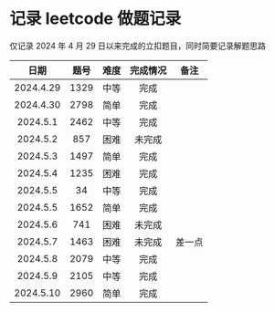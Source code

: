 # 记录 leetcode 做题记录

仅记录 2024 年 4 月 29 日以来完成的立扣题目，同时简要记录解题思路

|   日期    | 题号 | 难度 | 完成情况 | 备注   |
| :-------: | :--: | :--: | :------: | ------ |
| 2024.4.29 | 1329 | 中等 |   完成   |
| 2024.4.30 | 2798 | 简单 |   完成   |
| 2024.5.1  | 2462 | 中等 |   完成   |
| 2024.5.2  | 857  | 困难 |  未完成  |
| 2024.5.3  | 1497 | 简单 |   完成   |
| 2024.5.4  | 1235 | 困难 |   完成   |
| 2024.5.5  |  34  | 中等 |   完成   |
| 2024.5.5  | 1652 | 简单 |   完成   |
| 2024.5.6  | 741  | 困难 |  未完成  |
| 2024.5.7  | 1463 | 困难 |  未完成  | 差一点 |
| 2024.5.8  | 2079 | 中等 |   完成   |
| 2024.5.9  | 2105 | 中等 |   完成   |
| 2024.5.10 | 2960 | 简单 |   完成   |
